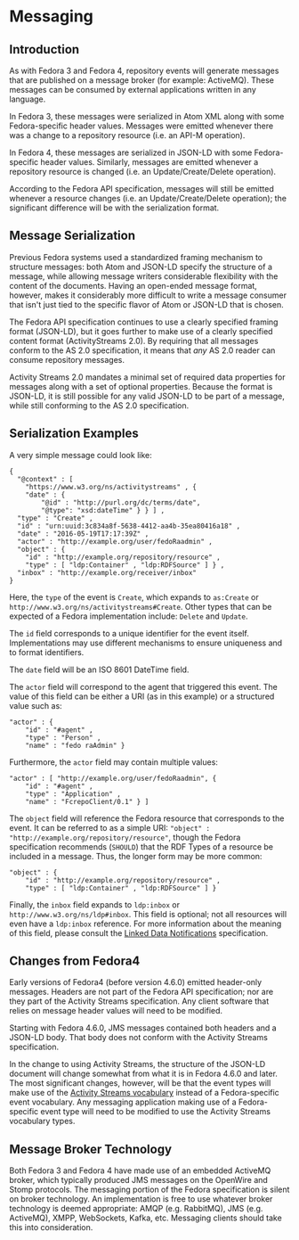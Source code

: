 # Messaging

## Introduction

As with Fedora 3 and Fedora 4, repository events will generate messages that are published on a message broker
(for example: ActiveMQ). These messages can be consumed by external applications written in any language.

In Fedora 3, these messages were serialized in Atom XML along with some Fedora-specific header values. Messages were emitted whenever there was a change to a repository resource (i.e. an API-M operation).

In Fedora 4, these messages are serialized in JSON-LD with some Fedora-specific header values. Similarly, messages
are emitted whenever a repository resource is changed (i.e. an Update/Create/Delete operation).

According to the Fedora API specification, messages will still be emitted whenever a resource changes (i.e. an
Update/Create/Delete operation); the significant difference will be with the serialization format.

## Message Serialization

Previous Fedora systems used a standardized framing mechanism to structure messages: both Atom and JSON-LD specify
the structure of a message, while allowing message writers considerable flexibility with the content of the documents.
Having an open-ended message format, however, makes it considerably more difficult to write a message consumer that
isn't just tied to the specific flavor of Atom or JSON-LD that is chosen.

The Fedora API specification continues to use a clearly specified framing format (JSON-LD), but it goes further to
make use of a clearly specified content format (ActivityStreams 2.0). By requiring that all messages conform to the
AS 2.0 specification, it means that _any_ AS 2.0 reader can consume repository messages.

Activity Streams 2.0 mandates a minimal set of required data properties for messages along with a set of optional properties.
Because the format is JSON-LD, it is still possible for any valid JSON-LD to be part of a message, while still conforming
to the AS 2.0 specification.

## Serialization Examples

A very simple message could look like:

```
{
  "@context" : [
    "https://www.w3.org/ns/activitystreams" , {
    "date" : {
        "@id" : "http://purl.org/dc/terms/date",
        "@type": "xsd:dateTime" } } ] ,
  "type" : "Create" ,
  "id" : "urn:uuid:3c834a8f-5638-4412-aa4b-35ea80416a18" ,
  "date" : "2016-05-19T17:17:39Z" ,
  "actor" : "http://example.org/user/fedoRaadmin" ,
  "object" : {
    "id" : "http://example.org/repository/resource" ,
    "type" : [ "ldp:Container" , "ldp:RDFSource" ] } ,
  "inbox" : "http://example.org/receiver/inbox"
}
```

Here, the `type` of the event is `Create`, which expands to `as:Create` or `http://www.w3.org/ns/activitystreams#Create`.
Other types that can be expected of a Fedora implementation include: `Delete` and `Update`.

The `id` field corresponds to a unique identifier for the event itself. Implementations may use different mechanisms to
ensure uniqueness and to format identifiers.

The `date` field will be an ISO 8601 DateTime field.

The `actor` field will correspond to the agent that triggered this event. The value of this field can be either a URI
(as in this example) or a structured value such as:

```
"actor" : {
    "id" : "#agent" ,
    "type" : "Person" ,
    "name" : "fedo raAdmin" }
```

Furthermore, the `actor` field may contain multiple values:

```
"actor" : [ "http://example.org/user/fedoRaadmin", {
    "id" : "#agent" ,
    "type" : "Application" ,
    "name" : "FcrepoClient/0.1" } ]
```

The `object` field will reference the Fedora resource that corresponds to the event. It can be referred to as
a simple URI: `"object" : "http://example.org/repository/resource"`, though the Fedora specification recommends (`SHOULD`)
that the RDF Types of a resource be included in a message. Thus, the longer form may be more common:

```
"object" : {
    "id" : "http://example.org/repository/resource" ,
    "type" : [ "ldp:Container" , "ldp:RDFSource" ] }
```

Finally, the `inbox` field expands to `ldp:inbox` or `http://www.w3.org/ns/ldp#inbox`. This field is optional; not all
resources will even have a `ldp:inbox` reference. For more information about the meaning of this field, please consult
the [Linked Data Notifications](https://www.w3.org/TR/ldn/) specification.

## Changes from Fedora4

Early versions of Fedora4 (before version 4.6.0) emitted header-only messages. Headers are not part of the Fedora API
specification; nor are they part of the Activity Streams specification. Any client software that relies on message
header values will need to be modified.

Starting with Fedora 4.6.0, JMS messages contained both headers and a JSON-LD body. That body does not conform with
the Activity Streams specification.

In the change to using Activity Streams, the structure of the JSON-LD document will change somewhat from what it is in
Fedora 4.6.0 and later. The most significant changes, however, will be that the event types will make use of the
[Activity Streams vocabulary](https://www.w3.org/TR/activitystreams-vocabulary/) instead of a Fedora-specific event
vocabulary. Any messaging application making use of a Fedora-specific event type will need to be modified to use the
Activity Streams vocabulary types.

## Message Broker Technology

Both Fedora 3 and Fedora 4 have made use of an embedded ActiveMQ broker, which typically produced JMS messages on
the OpenWire and Stomp protocols. The messaging portion of the Fedora specification is silent on broker technology.
An implementation is free to use whatever broker technology is deemed appropriate: AMQP (e.g. RabbitMQ), JMS (e.g. ActiveMQ),
XMPP, WebSockets, Kafka, etc. Messaging clients should take this into consideration.

